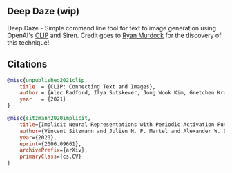 ## Deep Daze (wip)

Deep Daze - Simple command line tool for text to image generation using OpenAI's <a href="https://github.com/openai/CLIP">CLIP</a> and Siren. Credit goes to <a href="https://twitter.com/advadnoun">Ryan Murdock</a> for the discovery of this technique!

## Citations

```bibtex
@misc{unpublished2021clip,
    title  = {CLIP: Connecting Text and Images},
    author = {Alec Radford, Ilya Sutskever, Jong Wook Kim, Gretchen Krueger, Sandhini Agarwal},
    year   = {2021}
}
```

```bibtex
@misc{sitzmann2020implicit,
    title={Implicit Neural Representations with Periodic Activation Functions},
    author={Vincent Sitzmann and Julien N. P. Martel and Alexander W. Bergman and David B. Lindell and Gordon Wetzstein},
    year={2020},
    eprint={2006.09661},
    archivePrefix={arXiv},
    primaryClass={cs.CV}
}
```
